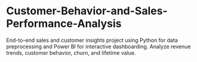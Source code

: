 # Customer-Behavior-and-Sales-Performance-Analysis
End-to-end sales and customer insights project using Python for data preprocessing and Power BI for interactive dashboarding. Analyze revenue trends, customer behavior, churn, and lifetime value.
